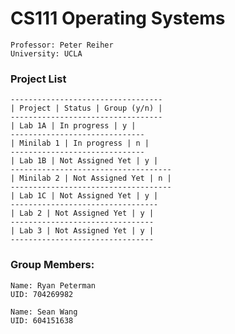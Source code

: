 # CS111 Operating Systems

	Professor: Peter Reiher
	University: UCLA

### Project List

	----------------------------------
	| Project | Status | Group (y/n) | 
	---------------------------------- 
	| Lab 1A | In progress | y |
	------------------------------
	| Minilab 1 | In progress | n |
	------------------------------
	| Lab 1B | Not Assigned Yet | y |
	------------------------------------
	| Minilab 2 | Not Assigned Yet | n |
	------------------------------------
	| Lab 1C | Not Assigned Yet | y |
	---------------------------------
	| Lab 2 | Not Assigned Yet | y |
	--------------------------------
	| Lab 3 | Not Assigned Yet | y |
	--------------------------------


### Group Members: 

	Name: Ryan Peterman
	UID: 704269982

	Name: Sean Wang
	UID: 604151638


